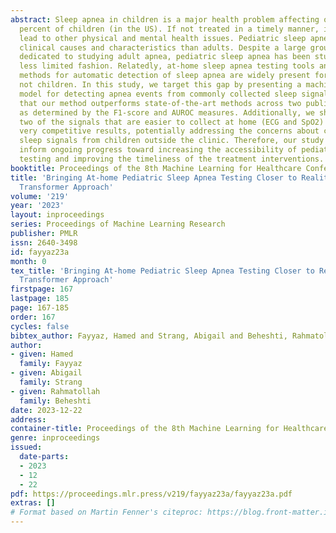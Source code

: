 ```yaml
---
abstract: Sleep apnea in children is a major health problem affecting one to five
  percent of children (in the US). If not treated in a timely manner, it can also
  lead to other physical and mental health issues. Pediatric sleep apnea has different
  clinical causes and characteristics than adults. Despite a large group of studies
  dedicated to studying adult apnea, pediatric sleep apnea has been studied in a much
  less limited fashion. Relatedly, at-home sleep apnea testing tools and algorithmic
  methods for automatic detection of sleep apnea are widely present for adults, but
  not children. In this study, we target this gap by presenting a machine learning-based
  model for detecting apnea events from commonly collected sleep signals. We show
  that our method outperforms state-of-the-art methods across two public datasets,
  as determined by the F1-score and AUROC measures. Additionally, we show that using
  two of the signals that are easier to collect at home (ECG and SpO2) can also achieve
  very competitive results, potentially addressing the concerns about collecting various
  sleep signals from children outside the clinic. Therefore, our study can greatly
  inform ongoing progress toward increasing the accessibility of pediatric sleep apnea
  testing and improving the timeliness of the treatment interventions.
booktitle: Proceedings of the 8th Machine Learning for Healthcare Conference
title: 'Bringing At-home Pediatric Sleep Apnea Testing Closer to Reality: A Multi-modal
  Transformer Approach'
volume: '219'
year: '2023'
layout: inproceedings
series: Proceedings of Machine Learning Research
publisher: PMLR
issn: 2640-3498
id: fayyaz23a
month: 0
tex_title: 'Bringing At-home Pediatric Sleep Apnea Testing Closer to Reality: A Multi-modal
  Transformer Approach'
firstpage: 167
lastpage: 185
page: 167-185
order: 167
cycles: false
bibtex_author: Fayyaz, Hamed and Strang, Abigail and Beheshti, Rahmatollah
author:
- given: Hamed
  family: Fayyaz
- given: Abigail
  family: Strang
- given: Rahmatollah
  family: Beheshti
date: 2023-12-22
address:
container-title: Proceedings of the 8th Machine Learning for Healthcare Conference
genre: inproceedings
issued:
  date-parts:
  - 2023
  - 12
  - 22
pdf: https://proceedings.mlr.press/v219/fayyaz23a/fayyaz23a.pdf
extras: []
# Format based on Martin Fenner's citeproc: https://blog.front-matter.io/posts/citeproc-yaml-for-bibliographies/
---
```

